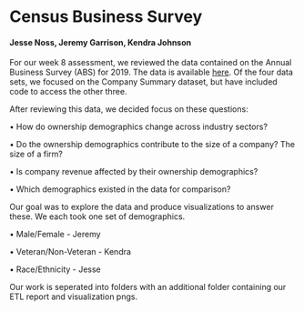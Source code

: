 # Census Business Survey

#### Jesse Noss, Jeremy Garrison, Kendra Johnson

For our week 8 assessment, we reviewed the data contained on the Annual Business Survey (ABS) for 2019. The data is available [here](https://www.census.gov/data/developers/data-sets/abs.2019.html). Of the four data sets, we focused on the Company Summary dataset, but have included code to access the other three.

After reviewing this data, we decided focus on these questions:

•	How do ownership demographics change across industry sectors?

•	Do the ownership demographics contribute to the size of a company? The size of a firm?

•	Is company revenue affected by their ownership demographics?

•	Which demographics existed in the data for comparison?

 Our goal was to explore the data and produce visualizations to answer these. We each took one set of demographics.

•	Male/Female - Jeremy

•	Veteran/Non-Veteran - Kendra

•	Race/Ethnicity - Jesse

Our work is seperated into folders with an additional folder containing our ETL report and visualization pngs.

